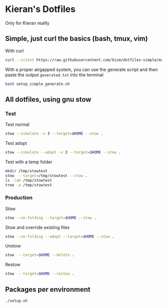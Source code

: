 # Kieran's Dotfiles

Only for Kieran reallly

## Simple, just curl the basics (bash, tmux, vim)

With curl

```bash
curl --silent https://raw.githubusercontent.com/kism/dotfiles-simple/main/setup.sh | bash && . ~/.bashrc && bind -f ~/.inputrc
```

With a proper airgapped system, you can use the generate script and then paste the output `generated.txt` into the terminal

```bash
bash setup_simple_generate.sh
```

## All dotfiles, using gnu stow

### Test

Test normal

```bash
stow --simulate -v 3 --target=$HOME --stow .
```

Test adopt

```bash
stow --simulate --adopt -v 3 --target=$HOME --stow .
```

Test with a temp folder

```bash
mkdir /tmp/stowtest
stow  --target=/tmp/stowtest --stow .
ls -lah /tmp/stowtest
tree -a /tmp/stowtest
```

### Production

Stow

```bash
stow --no-folding --target=$HOME --stow .
```

Stow and override existing files

```bash
stow --no-folding --adopt --target=$HOME --stow .
```

Unstow

```bash
stow  --target=$HOME --delete .
```

Restow

```bash
stow  --target=$HOME --restow .
```

## Packages per environment

```bash
./setup.sh
```
